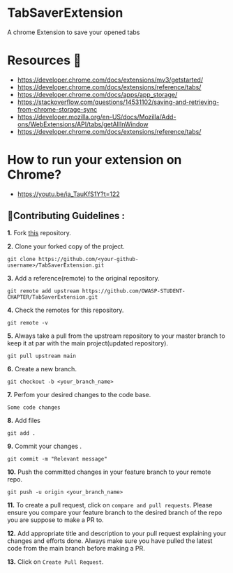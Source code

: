 # TabSaverExtension
A chrome Extension to save your opened tabs

# Resources 🧾
- https://developer.chrome.com/docs/extensions/mv3/getstarted/
- https://developer.chrome.com/docs/extensions/reference/tabs/
- https://developer.chrome.com/docs/apps/app_storage/
- https://stackoverflow.com/questions/14531102/saving-and-retrieving-from-chrome-storage-sync
- https://developer.mozilla.org/en-US/docs/Mozilla/Add-ons/WebExtensions/API/tabs/getAllInWindow
- https://developer.chrome.com/docs/extensions/reference/tabs/

# How to run your extension on Chrome?
- https://youtu.be/ia_TauKfS1Y?t=122

## 📌Contributing Guidelines :

**1.** Fork [this](https://github.com/OWASP-STUDENT-CHAPTER/TabSaverExtension) repository.

**2.** Clone your forked copy of the project.

```
git clone https://github.com/<your-github-username>/TabSaverExtension.git
```

**3.** Add a reference(remote) to the original repository.

```
git remote add upstream https://github.com/OWASP-STUDENT-CHAPTER/TabSaverExtension.git
```

**4.** Check the remotes for this repository.

```
git remote -v
```

**5.** Always take a pull from the upstream repository to your master branch to keep it at par with the main project(updated repository).

```
git pull upstream main
```

**6.** Create a new branch.

```
git checkout -b <your_branch_name>
```

**7.** Perfom your desired changes to the code base.

```
Some code changes
```

**8.** Add files

```
git add .
```

**9.** Commit your changes .

```
git commit -m "Relevant message"
```

**10.** Push the committed changes in your feature branch to your remote repo.

```
git push -u origin <your_branch_name>
```

**11.** To create a pull request, click on `compare and pull requests`. Please ensure you compare your feature branch to the desired branch of the repo you are suppose to make a PR to.

**12.** Add appropriate title and description to your pull request explaining your changes and efforts done. Always make sure you have pulled the latest code from the main branch before making a PR.

**13.** Click on `Create Pull Request`.


